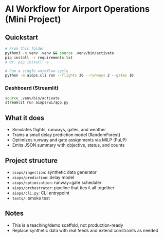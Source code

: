 # AI Workflow for Airport Operations (Mini Project)

## Quickstart

```bash
# From this folder
python3 -m venv .venv && source .venv/bin/activate
pip install -r requirements.txt
# Or: pip install -e .

# Run a single workflow cycle
python -m aiops.cli run --flights 30 --runways 2 --gates 10
```

### Dashboard (Streamlit)

```bash
source .venv/bin/activate
streamlit run aiops/ui/app.py
```

## What it does

- Simulates flights, runways, gates, and weather
- Trains a small delay prediction model (RandomForest)
- Optimizes runway and gate assignments via MILP (PuLP)
- Emits JSON summary with objective, status, and counts

## Project structure

- `aiops/ingestion`: synthetic data generator
- `aiops/prediction`: delay model
- `aiops/optimization`: runway+gate scheduler
- `aiops/orchestrator`: pipeline that ties it all together
- `aiops/cli.py`: CLI entrypoint
- `tests/`: smoke test

## Notes

- This is a teaching/demo scaffold, not production-ready
- Replace synthetic data with real feeds and extend constraints as needed


